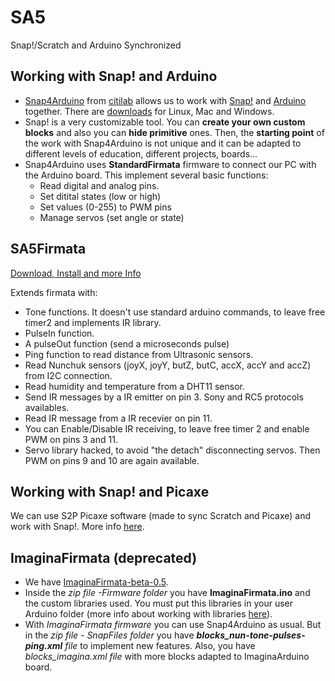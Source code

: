 # SA5
Snap!/Scratch and Arduino Synchronized

## Working with Snap! and Arduino

  - [Snap4Arduino](http://s4a.cat/snap/) from [citilab](http://citilab.eu/) allows us to work with [Snap!](http://snap.berkeley.edu/) and [Arduino](https://www.arduino.cc/)  together. There are [downloads](http://s4a.cat/snap/#download) for Linux, Mac and Windows.
  - Snap! is a very customizable tool. You can **create your own custom blocks** and also you can **hide primitive** ones. Then, the **starting point** of the work with Snap4Arduino is not unique and it can be adapted to different levels of education, different projects, boards...
  - Snap4Arduino uses **StandardFirmata** firmware to connect our PC with the Arduino board. This implement several basic functions:
    - Read digital and analog pins.
    - Set ditital states (low or high)
    - Set values (0-255) to PWM pins
    - Manage servos (set angle or state)


## SA5Firmata

[Download, Install and more Info](https://github.com/jguille2/SA5/blob/master/firmata/SA5Firmata.md)

Extends firmata with:

  - Tone functions. It doesn't use standard arduino commands, to leave free timer2 and implements IR library.
  - PulseIn function.
  - A pulseOut function (send a microseconds pulse)
  - Ping function to read distance from Ultrasonic sensors.
  - Read Nunchuk sensors (joyX, joyY, butZ, butC, accX, accY and accZ) from I2C connection.
  - Read humidity and temperature from a DHT11 sensor.
  - Send IR messages by a IR emitter on pin 3. Sony and RC5 protocols availables.
  - Read IR message from a IR recevier on pin 11.
  - You can Enable/Disable IR receiving, to leave free timer 2 and enable PWM on pins 3 and 11.
  - Servo library hacked, to avoid "the detach" disconnecting servos. Then PWM on pins 9 and 10 are again available. 

## Working with Snap! and Picaxe

We can use S2P Picaxe software (made to sync Scratch and Picaxe) and work with Snap!. More info [here](https://github.com/jguille2/SA5/blob/master/Picaxe/README.md).


## ImaginaFirmata (deprecated)

  - We have [ImaginaFirmata-beta-0.5](https://github.com/jguille2/SA5/files/254164/ImaginaFirmata0.5.zip).
  - Inside the *zip file -Firmware folder* you have **ImaginaFirmata.ino** and the custom libraries used. You must put this libraries in your user Arduino folder (more info about working with libraries [here](http://www.arduino.cc/en/Guide/Libraries)).
  - With *ImaginaFirmata firmware* you can use Snap4Arduino as usual. But in the *zip file - SnapFiles folder* you have ***blocks_nun-tone-pulses-ping.xml*** *file* to implement new features. Also, you have *blocks_imagina.xml file* with more blocks adapted to ImaginaArduino board.
